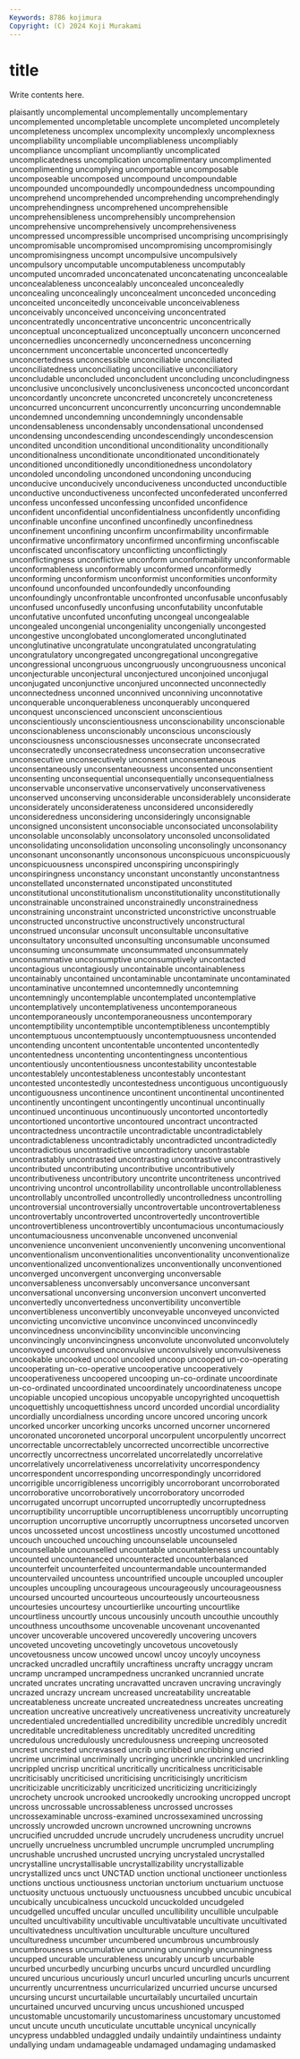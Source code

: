 ```yaml
---
Keywords: 8786 kojimura
Copyright: (C) 2024 Koji Murakami
---
```


# title

Write contents here.



plaisantly uncomplemental uncomplementally uncomplementary
uncomplemented uncompletable uncomplete uncompleted uncompletely uncompleteness uncomplex uncomplexity uncomplexly uncomplexness
uncompliability uncompliable uncompliableness uncompliably uncompliance uncompliant uncompliantly uncomplicated uncomplicatedness uncomplication
uncomplimentary uncomplimented uncomplimenting uncomplying uncomportable uncomposable uncomposeable uncomposed uncompound uncompoundable
uncompounded uncompoundedly uncompoundedness uncompounding uncomprehend uncomprehended uncomprehending uncomprehendingly uncomprehendingness uncomprehened
uncomprehensible uncomprehensibleness uncomprehensibly uncomprehension uncomprehensive uncomprehensively uncomprehensiveness uncompressed uncompressible uncomprised
uncomprising uncomprisingly uncompromisable uncompromised uncompromising uncompromisingly uncompromisingness uncompt uncompulsive uncompulsively
uncompulsory uncomputable uncomputableness uncomputably uncomputed uncomraded unconcatenated unconcatenating unconcealable unconcealableness
unconcealably unconcealed unconcealedly unconcealing unconcealingly unconcealment unconceded unconceding unconceited unconceitedly
unconceivable unconceivableness unconceivably unconceived unconceiving unconcentrated unconcentratedly unconcentrative unconcentric unconcentrically
unconceptual unconceptualized unconceptually unconcern unconcerned unconcernedlies unconcernedly unconcernedness unconcerning unconcernment
unconcertable unconcerted unconcertedly unconcertedness unconcessible unconciliable unconciliated unconciliatedness unconciliating unconciliative
unconciliatory unconcludable unconcluded unconcludent unconcluding unconcludingness unconclusive unconclusively unconclusiveness unconcocted
unconcordant unconcordantly unconcrete unconcreted unconcretely unconcreteness unconcurred unconcurrent unconcurrently unconcurring
uncondemnable uncondemned uncondemning uncondemningly uncondensable uncondensableness uncondensably uncondensational uncondensed uncondensing
uncondescending uncondescendingly uncondescension uncondited uncondition unconditional unconditionality unconditionally unconditionalness unconditionate
unconditionated unconditionately unconditioned unconditionedly unconditionedness uncondolatory uncondoled uncondoling uncondoned uncondoning
unconducing unconducive unconducively unconduciveness unconducted unconductible unconductive unconductiveness unconfected unconfederated
unconferred unconfess unconfessed unconfessing unconfided unconfidence unconfident unconfidential unconfidentialness unconfidently
unconfiding unconfinable unconfine unconfined unconfinedly unconfinedness unconfinement unconfining unconfirm unconfirmability
unconfirmable unconfirmative unconfirmatory unconfirmed unconfirming unconfiscable unconfiscated unconfiscatory unconflicting unconflictingly
unconflictingness unconflictive unconform unconformability unconformable unconformableness unconformably unconformed unconformedly unconforming
unconformism unconformist unconformities unconformity unconfound unconfounded unconfoundedly unconfounding unconfoundingly unconfrontable
unconfronted unconfusable unconfusably unconfused unconfusedly unconfusing unconfutability unconfutable unconfutative unconfuted
unconfuting uncongeal uncongealable uncongealed uncongenial uncongeniality uncongenially uncongested uncongestive unconglobated
unconglomerated unconglutinated unconglutinative uncongratulate uncongratulated uncongratulating uncongratulatory uncongregated uncongregational uncongregative
uncongressional uncongruous uncongruously uncongruousness unconical unconjecturable unconjectural unconjectured unconjoined unconjugal
unconjugated unconjunctive unconjured unconnected unconnectedly unconnectedness unconned unconnived unconniving unconnotative
unconquerable unconquerableness unconquerably unconquered unconquest unconscienced unconscient unconscientious unconscientiously unconscientiousness
unconscionability unconscionable unconscionableness unconscionably unconscious unconsciously unconsciousness unconsciousnesses unconsecrate unconsecrated
unconsecratedly unconsecratedness unconsecration unconsecrative unconsecutive unconsecutively unconsent unconsentaneous unconsentaneously unconsentaneousness
unconsented unconsentient unconsenting unconsequential unconsequentially unconsequentialness unconservable unconservative unconservatively unconservativeness
unconserved unconserving unconsiderable unconsiderablely unconsiderate unconsiderately unconsiderateness unconsidered unconsideredly unconsideredness
unconsidering unconsideringly unconsignable unconsigned unconsistent unconsociable unconsociated unconsolability unconsolable unconsolably
unconsolatory unconsoled unconsolidated unconsolidating unconsolidation unconsoling unconsolingly unconsonancy unconsonant unconsonantly
unconsonous unconspicuous unconspicuously unconspicuousness unconspired unconspiring unconspiringly unconspiringness unconstancy unconstant
unconstantly unconstantness unconstellated unconsternated unconstipated unconstituted unconstitutional unconstitutionalism unconstitutionality unconstitutionally
unconstrainable unconstrained unconstrainedly unconstrainedness unconstraining unconstraint unconstricted unconstrictive unconstruable unconstructed
unconstructive unconstructively unconstructural unconstrued unconsular unconsult unconsultable unconsultative unconsultatory unconsulted
unconsulting unconsumable unconsumed unconsuming unconsummate unconsummated unconsummately unconsummative unconsumptive unconsumptively
uncontacted uncontagious uncontagiously uncontainable uncontainableness uncontainably uncontained uncontaminable uncontaminate uncontaminated
uncontaminative uncontemned uncontemnedly uncontemning uncontemningly uncontemplable uncontemplated uncontemplative uncontemplatively uncontemplativeness
uncontemporaneous uncontemporaneously uncontemporaneousness uncontemporary uncontemptibility uncontemptible uncontemptibleness uncontemptibly uncontemptuous uncontemptuously
uncontemptuousness uncontended uncontending uncontent uncontentable uncontented uncontentedly uncontentedness uncontenting uncontentingness
uncontentious uncontentiously uncontentiousness uncontestability uncontestable uncontestablely uncontestableness uncontestably uncontestant uncontested
uncontestedly uncontestedness uncontiguous uncontiguously uncontiguousness uncontinence uncontinent uncontinental uncontinented uncontinently
uncontingent uncontingently uncontinual uncontinually uncontinued uncontinuous uncontinuously uncontorted uncontortedly uncontortioned
uncontortive uncontoured uncontract uncontracted uncontractedness uncontractile uncontradictable uncontradictablely uncontradictableness uncontradictably
uncontradicted uncontradictedly uncontradictious uncontradictive uncontradictory uncontrastable uncontrastably uncontrasted uncontrasting uncontrastive
uncontrastively uncontributed uncontributing uncontributive uncontributively uncontributiveness uncontributory uncontrite uncontriteness uncontrived
uncontriving uncontrol uncontrollability uncontrollable uncontrollableness uncontrollably uncontrolled uncontrolledly uncontrolledness uncontrolling
uncontroversial uncontroversially uncontrovertable uncontrovertableness uncontrovertably uncontroverted uncontrovertedly uncontrovertible uncontrovertibleness uncontrovertibly
uncontumacious uncontumaciously uncontumaciousness unconvenable unconvened unconvenial unconvenience unconvenient unconveniently unconvening
unconventional unconventionalism unconventionalities unconventionality unconventionalize unconventionalized unconventionalizes unconventionally unconventioned unconverged
unconvergent unconverging unconversable unconversableness unconversably unconversance unconversant unconversational unconversing unconversion
unconvert unconverted unconvertedly unconvertedness unconvertibility unconvertible unconvertibleness unconvertibly unconveyable unconveyed
unconvicted unconvicting unconvictive unconvince unconvinced unconvincedly unconvincedness unconvincibility unconvincible unconvincing
unconvincingly unconvincingness unconvolute unconvoluted unconvolutely unconvoyed unconvulsed unconvulsive unconvulsively unconvulsiveness
uncookable uncooked uncool uncooled uncoop uncooped un-co-operating uncooperating un-co-operative uncooperative
uncooperatively uncooperativeness uncoopered uncooping un-co-ordinate uncoordinate un-co-ordinated uncoordinated uncoordinately uncoordinateness
uncope uncopiable uncopied uncopious uncopyable uncopyrighted uncoquettish uncoquettishly uncoquettishness uncord
uncorded uncordial uncordiality uncordially uncordialness uncording uncore uncored uncoring uncork
uncorked uncorker uncorking uncorks uncorned uncorner uncornered uncoronated uncoroneted uncorporal
uncorpulent uncorpulently uncorrect uncorrectable uncorrectablely uncorrected uncorrectible uncorrective uncorrectly uncorrectness
uncorrelated uncorrelatedly uncorrelative uncorrelatively uncorrelativeness uncorrelativity uncorrespondency uncorrespondent uncorresponding uncorrespondingly
uncorridored uncorrigible uncorrigibleness uncorrigibly uncorroborant uncorroborated uncorroborative uncorroboratively uncorroboratory uncorroded
uncorrugated uncorrupt uncorrupted uncorruptedly uncorruptedness uncorruptibility uncorruptible uncorruptibleness uncorruptibly uncorrupting
uncorruption uncorruptive uncorruptly uncorruptness uncorseted uncorven uncos uncosseted uncost uncostliness
uncostly uncostumed uncottoned uncouch uncouched uncouching uncounselable uncounseled uncounsellable uncounselled
uncountable uncountableness uncountably uncounted uncountenanced uncounteracted uncounterbalanced uncounterfeit uncounterfeited uncountermandable
uncountermanded uncountervailed uncountess uncountrified uncouple uncoupled uncoupler uncouples uncoupling uncourageous
uncourageously uncourageousness uncoursed uncourted uncourteous uncourteously uncourteousness uncourtesies uncourtesy uncourtierlike
uncourting uncourtlike uncourtliness uncourtly uncous uncousinly uncouth uncouthie uncouthly uncouthness
uncouthsome uncovenable uncovenant uncovenanted uncover uncoverable uncovered uncoveredly uncovering uncovers
uncoveted uncoveting uncovetingly uncovetous uncovetously uncovetousness uncow uncowed uncowl uncoy
uncoyly uncoyness uncracked uncradled uncraftily uncraftiness uncrafty uncraggy uncram uncramp
uncramped uncrampedness uncranked uncrannied uncrate uncrated uncrates uncrating uncravatted uncraven
uncraving uncravingly uncrazed uncrazy uncream uncreased uncreatability uncreatable uncreatableness uncreate
uncreated uncreatedness uncreates uncreating uncreation uncreative uncreatively uncreativeness uncreativity uncreaturely
uncredentialed uncredentialled uncredibility uncredible uncredibly uncredit uncreditable uncreditableness uncreditably uncredited
uncrediting uncredulous uncredulously uncredulousness uncreeping uncreosoted uncrest uncrested uncrevassed uncrib
uncribbed uncribbing uncried uncrime uncriminal uncriminally uncringing uncrinkle uncrinkled uncrinkling
uncrippled uncrisp uncritical uncritically uncriticalness uncriticisable uncriticisably uncriticised uncriticising uncriticisingly
uncriticism uncriticizable uncriticizably uncriticized uncriticizing uncriticizingly uncrochety uncrook uncrooked uncrookedly
uncrooking uncropped uncropt uncross uncrossable uncrossableness uncrossed uncrosses uncrossexaminable uncross-examined
uncrossexamined uncrossing uncrossly uncrowded uncrown uncrowned uncrowning uncrowns uncrucified uncrudded
uncrude uncrudely uncrudeness uncrudity uncruel uncruelly uncruelness uncrumbled uncrumple uncrumpled
uncrumpling uncrushable uncrushed uncrusted uncrying uncrystaled uncrystalled uncrystalline uncrystallisable uncrystallizability
uncrystallizable uncrystallized uncs unct UNCTAD unction unctional unctioneer unctionless unctions
unctious unctiousness unctorian unctorium unctuarium unctuose unctuosity unctuous unctuously unctuousness
uncubbed uncubic uncubical uncubically uncubicalness uncuckold uncuckolded uncudgeled uncudgelled uncuffed
uncular unculled uncullibility uncullible unculpable unculted uncultivability uncultivable uncultivatable uncultivate
uncultivated uncultivatedness uncultivation unculturable unculture uncultured unculturedness uncumber uncumbered uncumbrous
uncumbrously uncumbrousness uncumulative uncunning uncunningly uncunningness uncupped uncurable uncurableness uncurably
uncurb uncurbable uncurbed uncurbedly uncurbing uncurbs uncurd uncurdled uncurdling uncured
uncurious uncuriously uncurl uncurled uncurling uncurls uncurrent uncurrently uncurrentness uncurricularized
uncurried uncurse uncursed uncursing uncurst uncurtailable uncurtailably uncurtailed uncurtain uncurtained
uncurved uncurving uncus uncushioned uncusped uncustomable uncustomarily uncustomariness uncustomary uncustomed
uncut uncute uncuth uncuticulate uncuttable uncynical uncynically uncypress undabbled undaggled
undaily undaintily undaintiness undainty undallying undam undamageable undamaged undamaging undamasked
